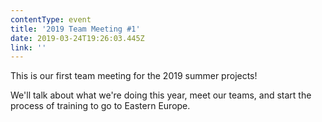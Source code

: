 ```yaml
---
contentType: event
title: '2019 Team Meeting #1'
date: 2019-03-24T19:26:03.445Z
link: ''
---
```

This is our first team meeting for the 2019 summer projects!

We'll talk about what we're doing this year, meet our teams, and start the process of training to go to Eastern Europe.
